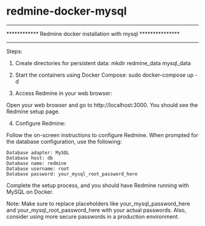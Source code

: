 # redmine-docker-mysql
*******************************************************************
************ Redmine docker installation with mysql ***************
*******************************************************************


Steps:
1.  Create directories for persistent data:
    mkdir redmine_data mysql_data
2.  Start the containers using Docker Compose:
    sudo docker-compose up -d

3.  Access Redmine in your web browser:

Open your web browser and go to http://localhost:3000. You should see the Redmine setup page.

4.    Configure Redmine:

Follow the on-screen instructions to configure Redmine. When prompted for the database configuration, use the following:

    Database adapter: MySQL
    Database host: db
    Database name: redmine
    Database username: root
    Database password: your_mysql_root_password_here

Complete the setup process, and you should have Redmine running with MySQL on Docker.

Note: Make sure to replace placeholders like your_mysql_password_here and your_mysql_root_password_here with your actual passwords. Also, consider using more secure passwords in a production environment.